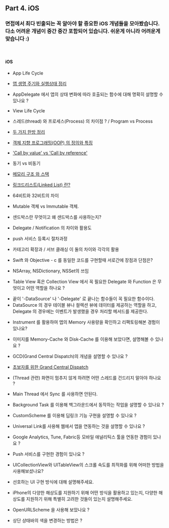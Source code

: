 ## Part 4. iOS
### 면접에서 최다 빈출되는 꼭 알아야 할 중요한 iOS 개념들을 모아봤습니다.  <br> 다소 어려운 개념이 중간 중간 포함되어 있습니다. 쉬운게 아니라 어려운게 맞습니다 :)

<br>

#### iOS 

* App Life Cycle
- [앱 생명 주기와 실행상태 정리](https://atelier-chez-moi.tistory.com/29)

* AppDelegate 에서 앱의 상태 변화에 따라 호출되는 함수에 대해 명확히 설명할 수 있나요 ?

* View Life Cycle

* 스레드(thread) 와 프로세스(Process) 의 차이점 ? / Program vs Process
- [두 가지 한방 정리](https://atelier-chez-moi.tistory.com/36)

* [객체 지향 프로그래밍(OOP) 의 정의와 특징](https://atelier-chez-moi.tistory.com/26)

* ['Call by value' vs 'Call by reference'](https://atelier-chez-moi.tistory.com/45)

* 동기 vs 비동기

* [메모리 구조 와 스택](https://atelier-chez-moi.tistory.com/39)

* [링크드리스트(Linked List) 란?](https://atelier-chez-moi.tistory.com/90)

* 64비트와 32비트의 차이

* Mutable 객체 vs Immutable 객체. 

* 샌드박스란 무엇이고 왜 샌드박스를 사용하는지?

* Delegate / Notification 의 차이와 활용도

* push 서비스 등록시 절차과정

* 카테고리 확장과 / 서브 클래싱 이 둘의 차이와 각각의 활용

* Swift 와 Objective - c 를 동일한 코드를 구현할때 서로간에 장점과 단점은?

* NSArray, NSDictionary, NSSet의 쓰임

* Table View 혹은 Collection View 에서 꼭 필요한 Delegate 와 Function 은 무엇이고 어떤 역할을 하나요 ?
- 끝이 '-DataSource' 나 '-Delegate' 로 끝나는 함수들이 꼭 필요한 함수이다.
- DataSource 의 경우 테이블 뷰나 컬렉션 뷰에 데이터를 제공하는 역할을 하고, Delegate 의 경우에는 이벤트가 발생했을 경우 처리할 메서드를 제공한다.

* Instrument 를 활용하여 앱의 Memory 사용량을 확인하고 리팩토링해본 경험이 있나요?

* 이미지를 Memory-Cache 와 Disk-Cache 를 이용해 보았다면, 설명해볼 수 있나요 ?

* GCD(Grand Central Dispatch)의 개념을 설명할 수 있나요 ?
 - [초보자를 위한 Grand Central Dispatch](https://atelier-chez-moi.tistory.com/43)

* (Thread 관련) 화면이 멈추지 않게 하려면 어떤 스레드를 건드리지 말아야 하나요 ? 
- Main Thread 에서 Sync 를 사용하면 안된다. 

* Background Task 를 이용해 백그라운드에서 동작하는 작업을 설명할 수 있나요 ?

* CustomScheme 를 이용해 딥링크 기능 구현을 설명할 수 있나요 ?

* Universal Link를 사용해 웹에서 앱을 연동하는 것을 설명할 수 있나요 ?

* Google Analytics, Tune, Fabric등 모바일 애널리틱스 툴을 연동한 경험이 있나요 ?

* Push 서비스를 구현한 경험이 있나요 ?

* UICollectionView와 UITableView의 스크롤 속도를 최적화를 위해 어떠한 방법을 사용해보셨나요? 

* 선호하는 UI 구현 방식에 대해 설명해주세요.

* iPhone의 다양한 해상도를 지원하기 위해 어떤 방식을 활용하고 있는지, 다양한 해상도를 지원하기 위해 특별히 고려한 것들이 있는지 설명해주세요.

* OpenURLScheme 을 사용해 보았나요 ?

* 상단 상태바의 색을 변경하는 방법은 ?


<br>

